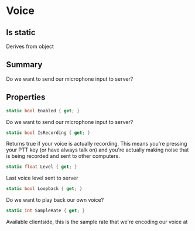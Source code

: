 # Voice

## Is static
Derives from object

## Summary

Do we want to send our microphone input to server?
## Properties

```c#
static bool Enabled { get; } 
```
Do we want to send our microphone input to server?
```c#
static bool IsRecording { get; } 
```
Returns true if your voice is actually recording. This means you're pressing your PTT key (or have always talk on)
and you're actually making noise that is being recorded and sent to other computers.
```c#
static float Level { get; } 
```
Last voice level sent to server
```c#
static bool Loopback { get; } 
```
Do we want to play back our own voice?
```c#
static int SampleRate { get; } 
```
Available clientside, this is the sample rate that we're encoding our voice at
